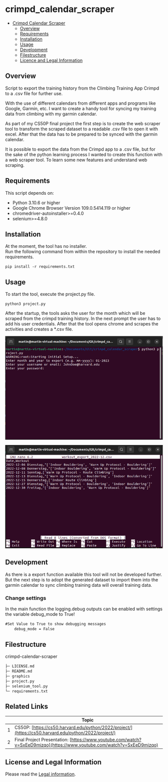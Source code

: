 # **crimpd_calendar_scraper**

- [Crimpd Calendar Scraper](#crimpd-calendar-scraper)
  - [Overview](#overview)
  - [Requirements](#requirements)
  - [Installation](#installation)
  - [Usage](#usage)
  - [Development](#development)
  - [Filestructure](#filestructure)
  - [Licence and Legal Information](#license-and-legal-information)


## **Overview**
Script to export the training history from the Climbing Training App Crimpd to a .csv file for further use.</br>

With the use of different calendars from different apps and programs like Google, Garmin, etc. I want to create a handy tool for syncing my training data from climbing with my garmin calendar.

As part of my CS50P final project the first step is to create the web scraper
tool to transform the scraped dataset to a readable .csv file to open it with excel. After that the data has to be prepared to be synced with the garmin calendar.

It is possible to export the data from the Crimpd app to a .csv file, but for the sake of the python learning process I wanted to create this function with a web scraper tool. To learn some new features and understand web scraping.

## **Requirements**
This script depends on:

* Python 3.10.6 or higher
* Google Chrome Browser Version 109.0.5414.119 or higher
* chromedriver-autoinstaller>=0.4.0
* selenium>=4.8.0

## **Installation**

At the moment, the tool has no installer.</br>
Run the following command from within the repository to install the needed requirements.
```
pip install -r requirements.txt
```

## **Usage**
To start the tool, execute the project.py file.
```
python3 project.py
```

After the startup, the tools asks the user for the month which will be scraped from the crimpd training history. In the next prompt the user has to add his user credentials. After that the tool opens chrome and scrapes the activities and creates a *.csv file.

![UserInput](graphics/ccs_tool_user_input.png)

![Finished Export](graphics/ccs_tool_exported_csv_data.png)


## **Development**
As there is a export function available this tool will not be developed further. But the next step is to adopt the generated dataset to import them into the garmin calendar to sync climbing training data will overall training data.

### **Change settings**
In the main function the logging.debug outputs can be enabled with settings the variable debug_mode to True!
```
#Set Value to True to show debugging messages
    debug_mode = False
```
## **Filestructure**

crimpd-calendar-scraper
```
├─ LICENSE.md
├─ README.md
├─ graphics
├─ project.py
├─ selenium_tool.py
└─ requirements.txt
```

## **Related Links**

||Topic|
|-|-|
|1|CS50P: [https://cs50.harvard.edu/python/2022/project/](https://cs50.harvard.edu/python/2022/project/)
|2|Final Project Presentation: [https://www.youtube.com/watch?v=SxEeD9mizqo](https://www.youtube.com/watch?v=SxEeD9mizqo)

## **License and Legal Information**

Please read the [Legal information](LICENSE.md).

